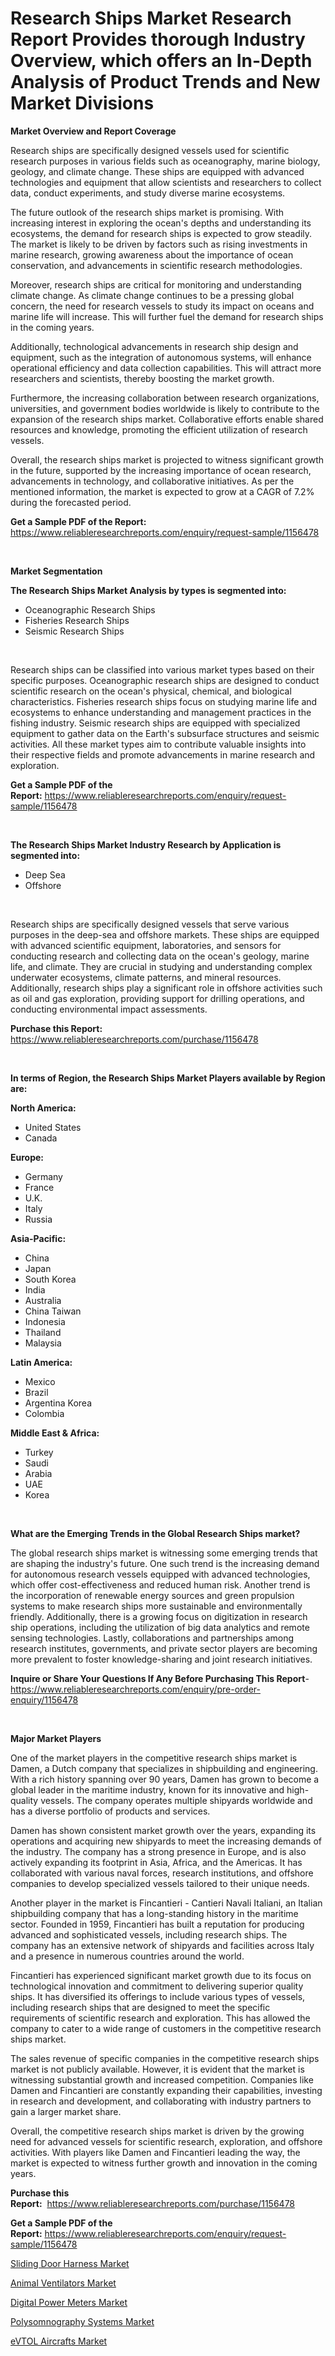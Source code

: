 <p><h1>Research Ships Market Research Report Provides thorough Industry Overview, which offers an In-Depth Analysis of Product Trends and New Market Divisions</h1></p><p><strong>Market Overview and Report Coverage</strong></p>
<p><p>Research ships are specifically designed vessels used for scientific research purposes in various fields such as oceanography, marine biology, geology, and climate change. These ships are equipped with advanced technologies and equipment that allow scientists and researchers to collect data, conduct experiments, and study diverse marine ecosystems.</p><p>The future outlook of the research ships market is promising. With increasing interest in exploring the ocean's depths and understanding its ecosystems, the demand for research ships is expected to grow steadily. The market is likely to be driven by factors such as rising investments in marine research, growing awareness about the importance of ocean conservation, and advancements in scientific research methodologies.</p><p>Moreover, research ships are critical for monitoring and understanding climate change. As climate change continues to be a pressing global concern, the need for research vessels to study its impact on oceans and marine life will increase. This will further fuel the demand for research ships in the coming years.</p><p>Additionally, technological advancements in research ship design and equipment, such as the integration of autonomous systems, will enhance operational efficiency and data collection capabilities. This will attract more researchers and scientists, thereby boosting the market growth.</p><p>Furthermore, the increasing collaboration between research organizations, universities, and government bodies worldwide is likely to contribute to the expansion of the research ships market. Collaborative efforts enable shared resources and knowledge, promoting the efficient utilization of research vessels.</p><p>Overall, the research ships market is projected to witness significant growth in the future, supported by the increasing importance of ocean research, advancements in technology, and collaborative initiatives. As per the mentioned information, the market is expected to grow at a CAGR of 7.2% during the forecasted period.</p></p>
<p><strong>Get a Sample PDF of the Report:</strong> <a href="https://www.reliableresearchreports.com/enquiry/request-sample/1156478">https://www.reliableresearchreports.com/enquiry/request-sample/1156478</a></p>
<p>&nbsp;</p>
<p><strong>Market Segmentation</strong></p>
<p><strong>The Research Ships Market Analysis by types is segmented into:</strong></p>
<p><ul><li>Oceanographic Research Ships</li><li>Fisheries Research Ships</li><li>Seismic Research Ships</li></ul></p>
<p>&nbsp;</p>
<p><p>Research ships can be classified into various market types based on their specific purposes. Oceanographic research ships are designed to conduct scientific research on the ocean's physical, chemical, and biological characteristics. Fisheries research ships focus on studying marine life and ecosystems to enhance understanding and management practices in the fishing industry. Seismic research ships are equipped with specialized equipment to gather data on the Earth's subsurface structures and seismic activities. All these market types aim to contribute valuable insights into their respective fields and promote advancements in marine research and exploration.</p></p>
<p><strong>Get a Sample PDF of the Report:</strong>&nbsp;<a href="https://www.reliableresearchreports.com/enquiry/request-sample/1156478">https://www.reliableresearchreports.com/enquiry/request-sample/1156478</a></p>
<p>&nbsp;</p>
<p><strong>The Research Ships Market Industry Research by Application is segmented into:</strong></p>
<p><ul><li>Deep Sea</li><li>Offshore</li></ul></p>
<p>&nbsp;</p>
<p><p>Research ships are specifically designed vessels that serve various purposes in the deep-sea and offshore markets. These ships are equipped with advanced scientific equipment, laboratories, and sensors for conducting research and collecting data on the ocean's geology, marine life, and climate. They are crucial in studying and understanding complex underwater ecosystems, climate patterns, and mineral resources. Additionally, research ships play a significant role in offshore activities such as oil and gas exploration, providing support for drilling operations, and conducting environmental impact assessments.</p></p>
<p><strong>Purchase this Report:</strong>&nbsp; <a href="https://www.reliableresearchreports.com/purchase/1156478">https://www.reliableresearchreports.com/purchase/1156478</a></p>
<p>&nbsp;</p>
<p><strong>In terms of Region, the Research Ships Market Players available by Region are:</strong></p>
<p>
    <p> <strong> North America: </strong>
        <ul>
            <li>United States</li>
            <li>Canada</li>
        </ul>
        </p> 
    <p> <strong> Europe: </strong>
        <ul>
            <li>Germany</li>
            <li>France</li>
            <li>U.K.</li>
            <li>Italy</li>
            <li>Russia</li>
        </ul>
        </p> 
    <p> <strong> Asia-Pacific: </strong>
        <ul>
            <li>China</li>
            <li>Japan</li>
            <li>South Korea</li>
            <li>India</li>
            <li>Australia</li>
            <li>China Taiwan</li>
            <li>Indonesia</li>
            <li>Thailand</li>
            <li>Malaysia</li>
        </ul>
        </p> 
    <p> <strong> Latin America: </strong>
        <ul>
            <li>Mexico</li>
            <li>Brazil</li>
            <li>Argentina Korea</li>
            <li>Colombia</li>
        </ul>
        </p> 
    <p> <strong> Middle East & Africa: </strong>
        <ul>
            <li>Turkey</li>
            <li>Saudi</li>
            <li>Arabia</li>
            <li>UAE</li>
            <li>Korea</li>
        </ul>
    </p>
    </p>
<p>&nbsp;</p>
<p><strong>What are the Emerging Trends in the Global Research Ships market?</strong></p>
<p><p>The global research ships market is witnessing some emerging trends that are shaping the industry's future. One such trend is the increasing demand for autonomous research vessels equipped with advanced technologies, which offer cost-effectiveness and reduced human risk. Another trend is the incorporation of renewable energy sources and green propulsion systems to make research ships more sustainable and environmentally friendly. Additionally, there is a growing focus on digitization in research ship operations, including the utilization of big data analytics and remote sensing technologies. Lastly, collaborations and partnerships among research institutes, governments, and private sector players are becoming more prevalent to foster knowledge-sharing and joint research initiatives.</p></p>
<p><strong>Inquire or Share Your Questions If Any Before Purchasing This Report</strong>- <a href="https://www.reliableresearchreports.com/enquiry/pre-order-enquiry/1156478">https://www.reliableresearchreports.com/enquiry/pre-order-enquiry/1156478</a></p>
<p>&nbsp;</p>
<p><strong>Major Market Players</strong></p>
<p><p>One of the market players in the competitive research ships market is Damen, a Dutch company that specializes in shipbuilding and engineering. With a rich history spanning over 90 years, Damen has grown to become a global leader in the maritime industry, known for its innovative and high-quality vessels. The company operates multiple shipyards worldwide and has a diverse portfolio of products and services.</p><p>Damen has shown consistent market growth over the years, expanding its operations and acquiring new shipyards to meet the increasing demands of the industry. The company has a strong presence in Europe, and is also actively expanding its footprint in Asia, Africa, and the Americas. It has collaborated with various naval forces, research institutions, and offshore companies to develop specialized vessels tailored to their unique needs.</p><p>Another player in the market is Fincantieri - Cantieri Navali Italiani, an Italian shipbuilding company that has a long-standing history in the maritime sector. Founded in 1959, Fincantieri has built a reputation for producing advanced and sophisticated vessels, including research ships. The company has an extensive network of shipyards and facilities across Italy and a presence in numerous countries around the world.</p><p>Fincantieri has experienced significant market growth due to its focus on technological innovation and commitment to delivering superior quality ships. It has diversified its offerings to include various types of vessels, including research ships that are designed to meet the specific requirements of scientific research and exploration. This has allowed the company to cater to a wide range of customers in the competitive research ships market.</p><p>The sales revenue of specific companies in the competitive research ships market is not publicly available. However, it is evident that the market is witnessing substantial growth and increased competition. Companies like Damen and Fincantieri are constantly expanding their capabilities, investing in research and development, and collaborating with industry partners to gain a larger market share.</p><p>Overall, the competitive research ships market is driven by the growing need for advanced vessels for scientific research, exploration, and offshore activities. With players like Damen and Fincantieri leading the way, the market is expected to witness further growth and innovation in the coming years.</p></p>
<p><strong>Purchase this Report:</strong>&nbsp;&nbsp;<a href="https://www.reliableresearchreports.com/purchase/1156478">https://www.reliableresearchreports.com/purchase/1156478</a></p>
<p></p>
<p><strong>Get a Sample PDF of the Report:</strong>&nbsp;<a href="https://www.reliableresearchreports.com/enquiry/request-sample/1156478">https://www.reliableresearchreports.com/enquiry/request-sample/1156478</a></p>
<p><p><a href="https://github.com/sofyaavrova/Market-Research-Report-List-1/blob/main/sliding-door-harness-market.md">Sliding Door Harness Market</a></p><p><a href="https://medium.com/@dougschmidt645/animal-ventilators-market-outlook-industry-overview-and-forecast-2023-to-2030-318b64222bf0">Animal Ventilators Market</a></p><p><a href="https://medium.com/@briaabshire64/decoding-digital-power-meters-market-metrics-market-share-trends-and-growth-patterns-aea3fbef2484">Digital Power Meters Market</a></p><p><a href="https://www.linkedin.com/pulse/polysomnography-systems-market-research-report-provides-thorough-jr9jf/">Polysomnography Systems Market</a></p><p><a href="https://github.com/kholmovskayalyudmila/Market-Research-Report-List-1/blob/main/evtol-aircrafts-market.md">eVTOL Aircrafts Market</a></p></p>